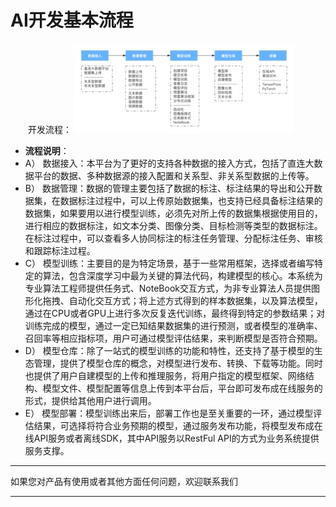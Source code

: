 # AI开发基本流程

　　开发流程：
![开发流程](../../../../image/AI-and-Machine-Learning/NeuFoundry/images/basic-001.jpg)

- **流程说明**：
- A）	数据接入：本平台为了更好的支持各种数据的接入方式，包括了直连大数据平台的数据、多种数据源的接入配置和关系型、非关系型数据的上传等。
- B）	数据管理：数据的管理主要包括了数据的标注、标注结果的导出和公开数据集，在数据标注过程中，可以上传原始数据集，也支持已经具备标注结果的数据集，如果要用以进行模型训练，必须先对所上传的数据集根据使用目的，进行相应的数据标注，如文本分类、图像分类、目标检测等类型的数据标注。在标注过程中，可以查看多人协同标注的标注任务管理、分配标注任务、审核和跟踪标注过程。
- C）	模型训练：主要目的是为特定场景，基于一些常用框架，选择或者编写特定的算法，包含深度学习中最为关键的算法代码，构建模型的核心。本系统为专业算法工程师提供任务式、NoteBook交互方式，为非专业算法人员提供图形化拖拽、自动化交互方式；将上述方式得到的样本数据集，以及算法模型，通过在CPU或者GPU上进行多次反复迭代训练，最终得到特定的参数结果；对训练完成的模型，通过一定已知结果数据集的进行预测，或者模型的准确率、召回率等相应指标项，用户可通过模型评估结果，来判断模型是否符合预期。
- D）	模型仓库：除了一站式的模型训练的功能和特性，还支持了基于模型的生态管理，提供了模型仓库的概念，对模型进行发布、转换、下载等功能。同时也提供了用户自建模型的上传和推理服务，将用户指定的模型框架、网络结构、模型文件、模型配置等信息上传到本平台后，平台即可发布成在线服务的形式，提供给其他用户进行调用。
- E）	模型部署：模型训练出来后，部署工作也是至关重要的一环，通过模型评估结果，可选择将符合业务预期的模型，通过服务发布功能，将模型发布成在线API服务或者离线SDK，其中API服务以RestFul API的方式为业务系统提供服务支撑。


---

如果您对产品有使用或者其他方面任何问题，欢迎联系我们

---
